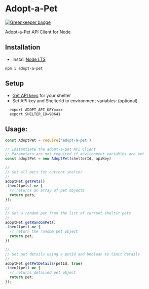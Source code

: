 # Adopt-a-Pet

[![Greenkeeper badge](https://badges.greenkeeper.io/lynnaloo/adopt-a-pet.svg)](https://greenkeeper.io/)

Adopt-a-Pet API Client for Node

## Installation

*   Install [Node LTS](https://nodejs.org/)

```
npm i adopt-a-pet
```

## Setup

*   [Get API keys](http://www.adoptapet.com/shelter/portable_pet_list_api) for your shelter
*   Set API key and ShelterId to environment variables: (optional)

```
  export ADOPT_API_KEY=xxx
  export SHELTER_ID=90641
```

## Usage:

```javascript
const AdoptPet = require('adopt-a-pet')

// Instantiate the adopt-a-pet API Client
// Parameters are not required if environment variables are set
const adoptPet = new AdoptPet(shelterId, apiKey)

//
// Get all pets for current shelter
//
adoptPet.getPets()
.then((pets) => {
  // returns an array of pet objects
  return pets;
});

//
// Get a random pet from the list of current shelter pets
//
adoptPet.getRandomPet()
.then((pet) => {
  // return the random pet object
  return pet;
})

//
// Get pet details using a petId and boolean to limit details
//
adoptPet.getPetDetails(petId, true)
.then((pet) => {
  // returns detailed pet object
  return pet;
});
```

